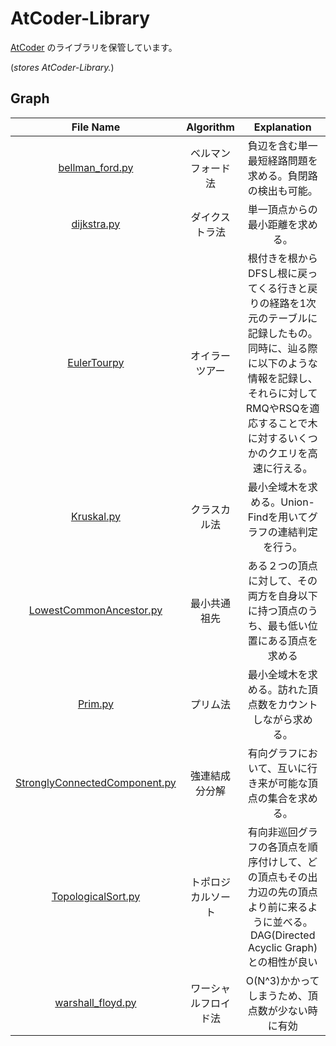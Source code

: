 # AtCoder-Library

[AtCoder](https://atcoder.jp/) のライブラリを保管しています。

(*stores AtCoder-Library.*)  

## Graph
|File Name|Algorithm|Explanation|
|:--:|:--:|:--:|
|[bellman_ford.py](bellman_ford.py)|ベルマンフォード法|負辺を含む単一最短経路問題を求める。負閉路の検出も可能。|
|[dijkstra.py](dijksra.py)|ダイクストラ法|単一頂点からの最小距離を求める。|
|[EulerTourpy](EulerTour.py)|オイラーツアー|根付きを根からDFSし根に戻ってくる行きと戻りの経路を1次元のテーブルに記録したもの。同時に、辿る際に以下のような情報を記録し、それらに対してRMQやRSQを適応することで木に対するいくつかのクエリを高速に行える。|
|[Kruskal.py](Kruskal.py)|クラスカル法|最小全域木を求める。Union-Findを用いてグラフの連結判定を行う。|
|[LowestCommonAncestor.py](LowestCommonAncestor.py)|最小共通祖先|ある２つの頂点に対して、その両方を自身以下に持つ頂点のうち、最も低い位置にある頂点を求める|
|[Prim.py](Prim.py)|プリム法|最小全域木を求める。訪れた頂点数をカウントしながら求める。|
|[StronglyConnectedComponent.py](StronglyConnectedComponent.py)|強連結成分分解|有向グラフにおいて、互いに行き来が可能な頂点の集合を求める。|
|[TopologicalSort.py](TopologicalSort.py)|トポロジカルソート|有向非巡回グラフの各頂点を順序付けして、どの頂点もその出力辺の先の頂点より前に来るように並べる。DAG(Directed Acyclic Graph)との相性が良い|
|[warshall_floyd.py](warshall_floyd.py)|ワーシャルフロイド法|O(N^3)かかってしまうため、頂点数が少ない時に有効|
